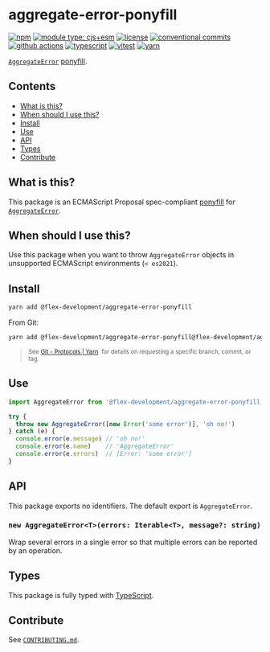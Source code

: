 # aggregate-error-ponyfill

[![npm](https://img.shields.io/npm/v/@flex-development/aggregate-error-ponyfill.svg)](https://npmjs.com/package/@flex-development/aggregate-error-ponyfill)
[![module type: cjs+esm](https://img.shields.io/badge/module%20type-cjs%2Besm-brightgreen)](https://github.com/voxpelli/badges-cjs-esm)
[![license](https://img.shields.io/github/license/flex-development/aggregate-error-ponyfill.svg)](LICENSE.md)
[![conventional commits](https://img.shields.io/badge/-conventional%20commits-fe5196?logo=conventional-commits&logoColor=ffffff)](https://conventionalcommits.org/)
[![github actions](http://img.shields.io/badge/-github%20actions-2088ff?style=flat&logo=github-actions&logoColor=ffffff)](https://github.com/features/actions)
[![typescript](https://img.shields.io/badge/-typescript-3178c6?logo=typescript&logoColor=ffffff)](https://typescriptlang.org/)
[![vitest](https://img.shields.io/badge/-vitest-6e9f18?style=flat&logo=vitest&logoColor=ffffff)](https://vitest.dev/)
[![yarn](https://img.shields.io/badge/-yarn-2c8ebb?style=flat&logo=yarn&logoColor=ffffff)](https://yarnpkg.com/)

[`AggregateError`][1] [ponyfill][2].

## Contents

- [What is this?](#what-is-this)
- [When should I use this?](#when-should-i-use-this)
- [Install](#install)
- [Use](#use)
- [API](#api)
- [Types](#types)
- [Contribute](#contribute)

## What is this?

This package is an ECMAScript Proposal spec-compliant [ponyfill][2] for [`AggregateError`][1].

## When should I use this?

Use this package when you want to throw `AggregateError` objects in unsupported ECMAScript environments (`< es2021`).

## Install

```sh
yarn add @flex-development/aggregate-error-ponyfill
```

From Git:

```sh
yarn add @flex-development/aggregate-error-ponyfill@flex-development/aggregate-error-ponyfill
```

<blockquote>
  <small>
    See <a href='https://yarnpkg.com/features/protocols#git'>Git - Protocols | Yarn</a>
    &nbsp;for details on requesting a specific branch, commit, or tag.
  </small>
</blockquote>

## Use

```javascript
import AggregateError from '@flex-development/aggregate-error-ponyfill'

try {
  throw new AggregateError([new Error('some error')], 'oh no!')
} catch (e) {
  console.error(e.message) // 'oh no!'
  console.error(e.name)    // 'AggregateError'
  console.error(e.errors)  // [Error: 'some error']
}
```

## API

This package exports no identifiers. The default export is `AggregateError`.

### `new AggregateError<T>(errors: Iterable<T>, message?: string)`

Wrap several errors in a single error so that multiple errors can be reported by an operation.

## Types

This package is fully typed with [TypeScript][3].

## Contribute

See [`CONTRIBUTING.md`](CONTRIBUTING.md).

[1]: https://developer.mozilla.org/docs/Web/JavaScript/Reference/Global_Objects/AggregateError
[2]: https://github.com/sindresorhus/ponyfill
[3]: https://www.typescriptlang.org
